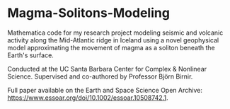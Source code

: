 # Magma-Solitons-Modeling
Mathematica code for my research project modeling seismic and volcanic activity along the Mid-Atlantic ridge in Iceland using a novel geophysical model approximating the movement of magma as a soliton beneath the Earth's surface. 

Conducted at the UC Santa Barbara Center for Complex & Nonlinear Science. Supervised and co-authored by Professor Björn Birnir. 

Full paper available on the Earth and Space Science Open Archive: https://www.essoar.org/doi/10.1002/essoar.10508742.1. 
